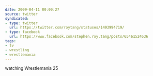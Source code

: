 ```yaml
---
date: 2009-04-11 00:00:27
source: twitter
syndicated:
- type: twitter
  url: https://twitter.com/roytang/statuses/1493994719/
- type: facebook
  url: https://www.facebook.com/stephen.roy.tang/posts/65461524636
tags:
- tv
- wrestling
- wrestlemania
---
```


watching Wrestlemania 25